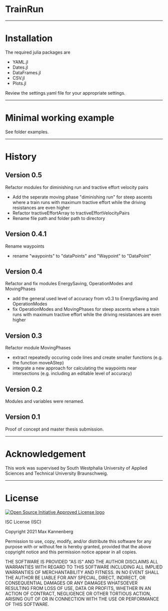 # TrainRun

------------

# Installation

The required julia packages are
   - YAML.jl
   - Dates.jl
   - DataFrames.jl
   - CSV.jl
   - Plots.jl

Review the settings.yaml file for your appropriate settings.

------------

# Minimal working example

See folder examples.

------------

# History

## Version 0.5

Refactor modules for diminishing run and tractive effort velocity pairs

- Add the seperate moving phase "diminishing run" for steep ascents where a train runs with maximum tractive effort while the driving resistances are even higher
- Refactor tractiveEffortArray to tractiveEffortVelocityPairs
- Rename file path and folder path to directory


## Version 0.4.1

Rename waypoints

- rename "waypoints" to "dataPoints" and "Waypoint" to "DataPoint"


## Version 0.4

Refactor and fix modules EnergySaving, OperationModes and MovingPhases

- add the general used level of accuracy from v0.3 to EnergySaving and OperationModes
- fix OperationModes and MovingPhases for steep ascents where a train runs with maximum tractive effort while the driving resistances are even higher


## Version 0.3

Refactor module MovingPhases

- extract repeatedly occuring code lines and create smaller functions (e.g. the function moveAStep)
- integrate a new approach for calculating the waypoints near intersections (e.g. including an editable level of accuracy)


## Version 0.2

Modules and variables were renamed.


## Version 0.1

Proof of concept and master thesis submission.

------------

# Acknowledgement

This work was supervised by South Westphalia University of Applied Sciences and Technical University Braunschweig.

------------

# License

  [![Open Source Initiative Approved License logo](https://opensource.org/files/OSIApproved_100X125.png "Open Source Initiative Approved License logo")](https://opensource.org)

ISC License (ISC)

Copyright 2021 Max Kannenberg

Permission to use, copy, modify, and/or distribute this software for any purpose with or without fee is hereby granted, provided that the above copyright notice and this permission notice appear in all copies.

THE SOFTWARE IS PROVIDED "AS IS" AND THE AUTHOR DISCLAIMS ALL WARRANTIES WITH REGARD TO THIS SOFTWARE INCLUDING ALL IMPLIED WARRANTIES OF MERCHANTABILITY AND FITNESS. IN NO EVENT SHALL THE AUTHOR BE LIABLE FOR ANY SPECIAL, DIRECT, INDIRECT, OR CONSEQUENTIAL DAMAGES OR ANY DAMAGES WHATSOEVER RESULTING FROM LOSS OF USE, DATA OR PROFITS, WHETHER IN AN ACTION OF CONTRACT, NEGLIGENCE OR OTHER TORTIOUS ACTION, ARISING OUT OF OR IN CONNECTION WITH THE USE OR PERFORMANCE OF THIS SOFTWARE.

